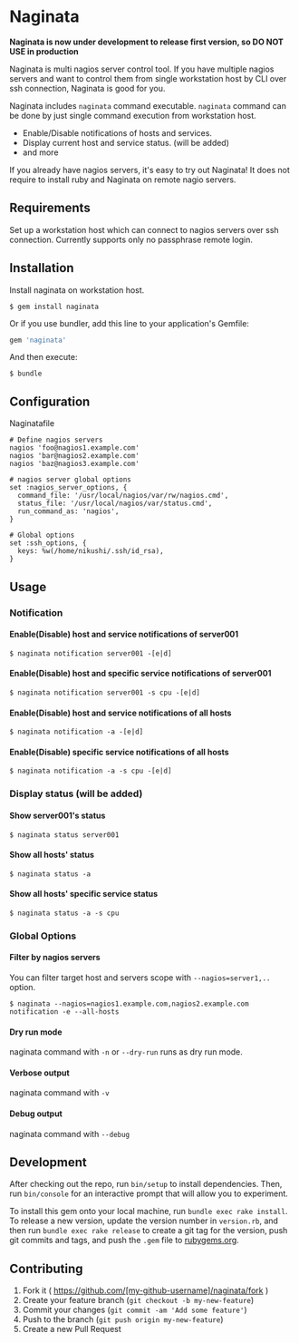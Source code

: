 # Naginata

**Naginata is now under development to release first version, so DO NOT USE in production**

Naginata is multi nagios server control tool. If you have multiple nagios servers and want to control them from single workstation host by CLI over ssh connection, Naginata is good for you.

Naginata includes `naginata` command executable. `naginata` command can be done by just single command execution from workstation host.

* Enable/Disable notifications of hosts and services.
* Display current host and service status. (will be added)
* and more

If you already have nagios servers, it's easy to try out Naginata! It does not require to install ruby and Naginata on remote nagio servers.

## Requirements

Set up a workstation host which can connect to nagios servers over ssh connection. Currently supports only no passphrase remote login.

## Installation

Install naginata on workstation host.

    $ gem install naginata

Or if you use bundler, add this line to your application's Gemfile:

```ruby
gem 'naginata'
```

And then execute:

    $ bundle


## Configuration

Naginatafile

```
# Define nagios servers
nagios 'foo@nagios1.example.com'
nagios 'bar@nagios2.example.com'
nagios 'baz@nagios3.example.com'

# nagios server global options 
set :nagios_server_options, {
  command_file: '/usr/local/nagios/var/rw/nagios.cmd',
  status_file: '/usr/local/nagios/var/status.cmd',
  run_command_as: 'nagios',
}

# Global options
set :ssh_options, {
  keys: %w(/home/nikushi/.ssh/id_rsa),
}
```

## Usage


### Notification

#### Enable(Disable) host and service notifications of server001

```
$ naginata notification server001 -[e|d]
```

#### Enable(Disable) host and specific service notifications of server001

```
$ naginata notification server001 -s cpu -[e|d] 
```

#### Enable(Disable) host and service notifications of all hosts

```
$ naginata notification -a -[e|d] 
```

#### Enable(Disable) specific service notifications of all hosts

```
$ naginata notification -a -s cpu -[e|d] 
```

### Display status (will be added)

#### Show server001's status

```
$ naginata status server001
```

#### Show all hosts' status

```
$ naginata status -a
```

#### Show all hosts' specific service status

```
$ naginata status -a -s cpu
```


### Global Options

#### Filter by nagios servers

You can filter target host and servers scope with `--nagios=server1,..` option.

```
$ naginata --nagios=nagios1.example.com,nagios2.example.com notification -e --all-hosts
```

#### Dry run mode

naginata command with `-n` or `--dry-run` runs as dry run mode.

#### Verbose output

naginata command with `-v`

#### Debug output

naginata command with `--debug`


## Development

After checking out the repo, run `bin/setup` to install dependencies. Then, run `bin/console` for an interactive prompt that will allow you to experiment.

To install this gem onto your local machine, run `bundle exec rake install`. To release a new version, update the version number in `version.rb`, and then run `bundle exec rake release` to create a git tag for the version, push git commits and tags, and push the `.gem` file to [rubygems.org](https://rubygems.org).

## Contributing

1. Fork it ( https://github.com/[my-github-username]/naginata/fork )
2. Create your feature branch (`git checkout -b my-new-feature`)
3. Commit your changes (`git commit -am 'Add some feature'`)
4. Push to the branch (`git push origin my-new-feature`)
5. Create a new Pull Request
